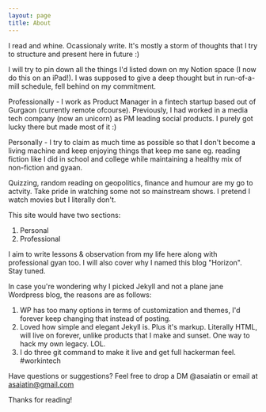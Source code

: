 ```yaml
---
layout: page
title: About
---
```


<p class="message">
  I read and whine. Ocassionaly write. It's mostly a storm of thoughts that I try to structure and present here in future :)
</p>

I will try to pin down all the things I'd listed down on my Notion space (I now do this on an iPad!). I was supposed to give a deep thought but in run-of-a-mill schedule, fell behind on my commitment.

Professionally - I work as Product Manager in a fintech startup based out of Gurgaon (currently remote ofcourse). Previously, I had worked in a media tech company (now an unicorn) as PM leading social products. I purely got lucky there but made most of it :)

Personally - I try to claim as much time as possible so that I don't become a living machine and keep enjoying things that keep me sane eg. reading fiction like I did in school and college while maintaining a healthy mix of non-fiction and gyaan. 

Quizzing, random reading on geopolitics, finance and humour are my go to actvity. Take pride in watching some not so mainstream shows. I pretend I watch movies but I literally don't.

This site would have two sections:
1. Personal
2. Professional

I aim to write lessons & observation from my life here along with professional gyan too. I will also cover why I named this blog "Horizon". Stay tuned.

In case you're wondering why I picked Jekyll and not a plane jane Wordpress blog, the reasons are as follows:
1. WP has too many options in terms of customization and themes, I'd forever keep changing that instead of posting.
2. Loved how simple and elegant Jekyll is. Plus it's markup. Literally HTML, will live on forever, unlike products that I make and sunset. One way to hack my own legacy. LOL.
3. I do three git command to make it live and get full hackerman feel. #workintech

Have questions or suggestions? Feel free to drop a DM @asaiatin or email at asaiatin@gmail.com

Thanks for reading!
